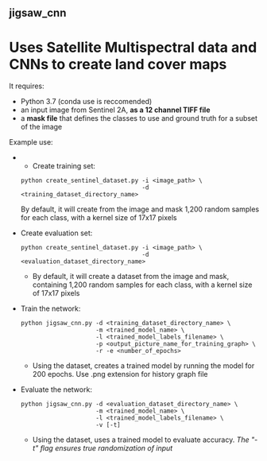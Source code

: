 ## jigsaw_cnn
# Uses Satellite Multispectral data and CNNs to create land cover maps 

It requires:
- Python 3.7 (conda use is reccomended)
- an input image from Sentinel 2A, **as a 12 channel TIFF file**
- a **mask file** that defines the classes to use and ground truth for a subset of the image

Example use:
- * Create training set:
  ```
  python create_sentinel_dataset.py -i <image_path> \
                                    -d <training_dataset_directory_name>
  ```
  By default, it will create from the image and mask 1,200 random samples for each class, with a kernel size of 17x17 pixels

- Create evaluation set:
  ```
  python create_sentinel_dataset.py -i <image_path> \
                                    -d <evaluation_dataset_directory_name>
  ```
  - By default, it will create a dataset from the image and mask, containing 1,200 random samples for each class, with a kernel size of 17x17 pixels

- Train the network:
  ```
  python jigsaw_cnn.py -d <training_dataset_directory_name> \
                       -m <trained_model_name> \
                       -l <trained_model_labels_filename> \
                       -p <output_picture_name_for_training_graph> \
                       -r -e <number_of_epochs>
  ```
  - Using the dataset, creates a trained model by running the model for 200 epochs. Use .png extension for history graph file

- Evaluate the network:
  ```
  python jigsaw_cnn.py -d <evaluation_dataset_directory_name> \
                       -m <trained_model_name> \
                       -l <trained_model_labels_filename> \
                       -v [-t]
  ```
  - Using the dataset, uses a trained model to evaluate accuracy. *The "-t" flag ensures true randomization of input*
